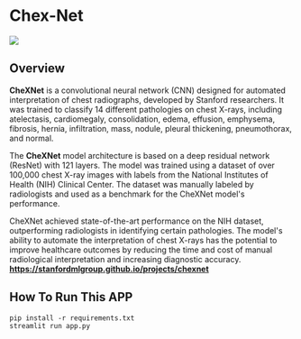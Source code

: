 # Chex-Net
<img src=https://github.com/Kirouane-Ayoub/chex-Net-Classification_and_Visualization/assets/99510125/f000c461-ed51-4a36-a2a9-0eb638d03417/>

## Overview
**CheXNet** is a convolutional neural network (CNN) designed for automated interpretation of chest radiographs, developed by Stanford researchers. It was trained to classify 14 different pathologies on chest X-rays, including atelectasis, cardiomegaly, consolidation, edema, effusion, emphysema, fibrosis, hernia, infiltration, mass, nodule, pleural thickening, pneumothorax, and normal.

The **CheXNet** model architecture is based on a deep residual network (ResNet) with 121 layers. The model was trained using a dataset of over 100,000 chest X-ray images with labels from the National Institutes of Health (NIH) Clinical Center. The dataset was manually labeled by radiologists and used as a benchmark for the CheXNet model's performance.

CheXNet achieved state-of-the-art performance on the NIH dataset, outperforming radiologists in identifying certain pathologies. The model's ability to automate the interpretation of chest X-rays has the potential to improve healthcare outcomes by reducing the time and cost of manual radiological interpretation and increasing diagnostic accuracy.
**https://stanfordmlgroup.github.io/projects/chexnet**
## How To Run This APP

```
pip install -r requirements.txt
streamlit run app.py
```
